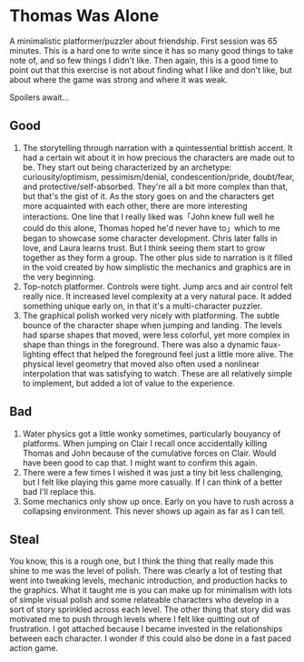 # Thomas Was Alone

A minimalistic platformer/puzzler about friendship. First session was 65 minutes. This is a hard one to write since it has so many good things to take note of, and so few things I didn't like. Then again, this is a good time to point out that this exercise is not about finding what I like and don't like, but about where the game was strong and where it was weak.

Spoilers await...

## Good
1. The storytelling through narration with a quintessential brittish accent. It had a certain wit about it in how precious the characters are made out to be. They start out being characterized by an archetype: curiousity/optimism, pessimism/denial, condescention/pride, doubt/fear, and protective/self-absorbed. They're all a bit more complex than that, but that's the gist of it. As the story goes on and the characters get more acquainted with each other, there are more interesting interactions. One line that I really liked was「John knew full well he could do this alone, Thomas hoped he'd never have to」which to me began to showcase some character development. Chris later falls in love, and Laura learns trust. But I think seeing them start to grow together as they form a group. The other plus side to narration is it filled in the void created by how simplistic the mechanics and graphics are in the very beginning.
2. Top-notch platformer. Controls were tight. Jump arcs and air control felt really nice. It increased level complexity at a very natural pace. It added something unique early on, in that it's a multi-character puzzler.
3. The graphical polish worked very nicely with platforming. The subtle bounce of the character shape when jumping and landing. The levels had sparse shapes that moved, were less colorful, yet more complex in shape than things in the foreground. There was also a dynamic faux-lighting effect that helped the foreground feel just a little more alive. The physical level geometry that moved also often used a nonlinear interpolation that was satisfying to watch. These are all relatively simple to implement, but added a lot of value to the experience.

## Bad
1. Water physics got a little wonky sometimes, particularly bouyancy of platforms. When jumping on Clair I recall once accidentally killing Thomas and John because of the cumulative forces on Clair. Would have been good to cap that. I might want to confirm this again.
2. There were a few times I wished it was just a tiny bit less challenging, but I felt like playing this game more casually. If I can think of a better bad I'll replace this.
3. Some mechanics only show up once. Early on you have to rush across a collapsing environment. This never shows up again as far as I can tell.

## Steal

You know, this is a rough one, but I think the thing that really made this shine to me was the level of polish. There was clearly a lot of testing that went into tweaking levels, mechanic introduction, and production hacks to the graphics. What it taught me is you can make up for minimalism with lots of simple visual polish and some relateable characters who develop in a sort of story sprinkled across each level. The other thing that story did was motivated me to push through levels where I felt like quitting out of frustration. I got attached because I became invested in the relationships between each character. I wonder if this could also be done in a fast paced action game.
